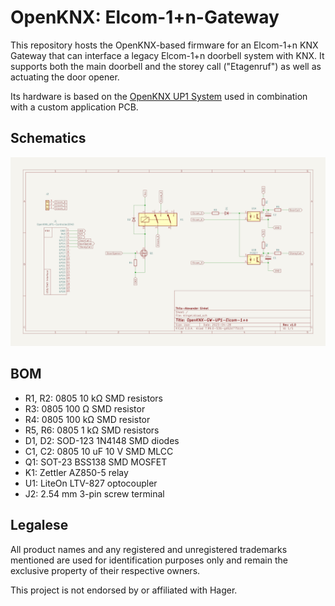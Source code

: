 # OpenKNX: Elcom-1+n-Gateway

This repository hosts the OpenKNX-based firmware for an Elcom-1+n KNX Gateway that can interface a legacy Elcom-1+n doorbell system with KNX. It supports both the main doorbell and the storey call ("Etagenruf") as well as actuating the door opener.

Its hardware is based on the [OpenKNX UP1 System](https://github.com/OpenKNX/OpenKNX/wiki/OpenKNX-UP1) used in combination with a custom application PCB.

## Schematics

![Schematics](doc/schematics.png)

## BOM

* R1, R2: 0805 10 kΩ SMD resistors
* R3: 0805 100 Ω SMD resistor
* R4: 0805 100 kΩ SMD resistor
* R5, R6: 0805 1 kΩ SMD resistors
* D1, D2: SOD-123 1N4148 SMD diodes
* C1, C2: 0805 10 uF 10 V SMD MLCC
* Q1: SOT-23 BSS138 SMD MOSFET
* K1: Zettler AZ850-5 relay
* U1: LiteOn LTV-827 optocoupler
* J2: 2.54 mm 3-pin screw terminal

## Legalese

All product names and any registered and unregistered trademarks mentioned are used for identification purposes only and remain the exclusive property of their respective owners.

This project is not endorsed by or affiliated with Hager.
